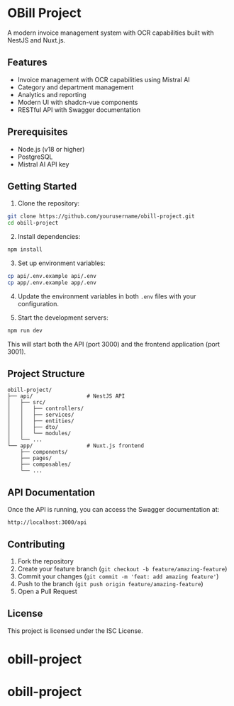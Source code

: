 # OBill Project

A modern invoice management system with OCR capabilities built with NestJS and Nuxt.js.

## Features

-   Invoice management with OCR capabilities using Mistral AI
-   Category and department management
-   Analytics and reporting
-   Modern UI with shadcn-vue components
-   RESTful API with Swagger documentation

## Prerequisites

-   Node.js (v18 or higher)
-   PostgreSQL
-   Mistral AI API key

## Getting Started

1. Clone the repository:

```bash
git clone https://github.com/yourusername/obill-project.git
cd obill-project
```

2. Install dependencies:

```bash
npm install
```

3. Set up environment variables:

```bash
cp api/.env.example api/.env
cp app/.env.example app/.env
```

4. Update the environment variables in both `.env` files with your configuration.

5. Start the development servers:

```bash
npm run dev
```

This will start both the API (port 3000) and the frontend application (port 3001).

## Project Structure

```
obill-project/
├── api/                 # NestJS API
│   ├── src/
│   │   ├── controllers/
│   │   ├── services/
│   │   ├── entities/
│   │   ├── dto/
│   │   └── modules/
│   └── ...
└── app/                 # Nuxt.js frontend
    ├── components/
    ├── pages/
    ├── composables/
    └── ...
```

## API Documentation

Once the API is running, you can access the Swagger documentation at:

```
http://localhost:3000/api
```

## Contributing

1. Fork the repository
2. Create your feature branch (`git checkout -b feature/amazing-feature`)
3. Commit your changes (`git commit -m 'feat: add amazing feature'`)
4. Push to the branch (`git push origin feature/amazing-feature`)
5. Open a Pull Request

## License

This project is licensed under the ISC License.
# obill-project
# obill-project
